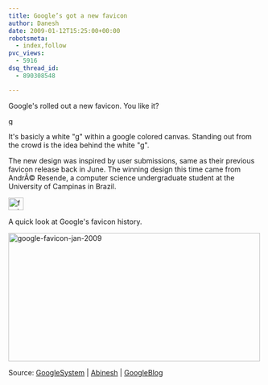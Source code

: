 ```yaml
---
title: Google’s got a new favicon
author: Danesh
date: 2009-01-12T15:25:00+00:00
robotsmeta:
  - index,follow
pvc_views:
  - 5916
dsq_thread_id:
  - 890308548

---
```

Google's rolled out a new favicon. You like it?

<img loading="lazy" class="alignnone size-full wp-image-1133" title="google-favicon" src="/wp-content/uploads/2009/01/google-favicon.png" alt="google-favicon" width="16" height="16" /> 

It's basicly a white "g" within a google colored canvas. Standing out from the crowd is the idea behind the white "g".

The new design was inspired by user submissions, same as their previous favicon release back in June. The winning design this time came from AndrÃ© Resende, a computer science undergraduate student at the University of Campinas in Brazil.

<img loading="lazy" class="alignnone size-full wp-image-1134" title="favicon_andre" src="/wp-content/uploads/2009/01/favicon_andre.png" alt="favicon_andre" width="30" height="25" /> 

A quick look at Google's favicon history.

<img loading="lazy" class="alignnone size-medium wp-image-1135" title="google-favicon-jan-2009" src="/wp-content/uploads/2009/01/google-favicon-jan-2009-500x255.png" alt="google-favicon-jan-2009" width="500" height="255" srcset="/wp-content/uploads/2009/01/google-favicon-jan-2009-500x255.png 500w, /wp-content/uploads/2009/01/google-favicon-jan-2009.png 572w" sizes="(max-width: 500px) 100vw, 500px" /> 

Source: [GoogleSystem][1] | [Abinesh][2] | [GoogleBlog][3]

 [1]: http://googlesystem.blogspot.com/2009/01/new-google-favicon.html
 [2]: http://www.abinesh.com/delirium/posts/new-google-favicon/
 [3]: http://googleblog.blogspot.com/2009/01/googles-new-favicon.html